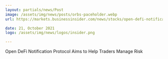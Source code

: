 ```yaml
---
layout: partials/news/Post
image: /assets/img/news/posts/orbs-paceholder.webp
url: https://markets.businessinsider.com/news/stocks/open-defi-notification-protocol-aims-to-help-traders-manage-risk-1030884792

date: 21, October 2021
logo: /assets/img/news/logos/insider.png

---
```



Open DeFi Notification Protocol Aims to Help Traders Manage Risk
